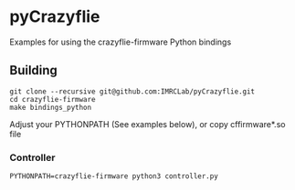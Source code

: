 # pyCrazyflie
Examples for using the crazyflie-firmware Python bindings


## Building

```
git clone --recursive git@github.com:IMRCLab/pyCrazyflie.git
cd crazyflie-firmware
make bindings_python
```

Adjust your PYTHONPATH (See examples below), or copy cffirmware*.so file

### Controller

```
PYTHONPATH=crazyflie-firmware python3 controller.py
```